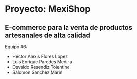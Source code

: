 # Proyecto: MexiShop
## E-commerce para la venta de productos artesanales de alta calidad

Equipo #6:

* Héctor Alexis Flores López
* Luis Enrique Paredes Medina
* Osvaldo Resendiz Tolentino
* Salomon Sanchez Marin 
